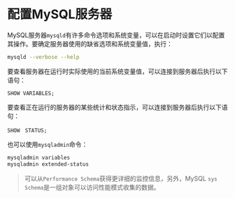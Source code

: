 # 配置MySQL服务器

MySQL服务器`mysqld`有许多命令选项和系统变量，可以在启动时设置它们以配置其操作。要确定服务器使用的缺省选项和系统变量值，执行：

```bash
mysqld --verbose --help
```

要查看服务器在运行时实际使用的当前系统变量值，可以连接到服务器后执行以下语句：

```mysql
SHOW VARIABLES;
```

要查看正在运行的服务器的某些统计和状态指示，可以连接到服务器后执行以下语句：

```mysql
SHOW　STATUS;
```

也可以使用`mysqladmin`命令：

```bash
mysqladmin variables 
mysqladmin extended-status
```

> 可以从`Performance Schema`获得更详细的监控信息，另外，MySQL `sys Schema`是一组对象可以访问性能模式收集的数据。



##  